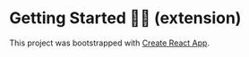 # Getting Started 👨‍💻 (extension)

This project was bootstrapped with [Create React App](https://github.com/facebook/create-react-app).